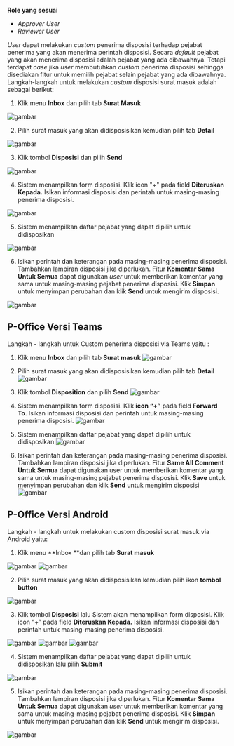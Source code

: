 **Role yang sesuai**

- *Approver User*
- *Reviewer User*

 _User_ dapat melakukan _custom_ penerima disposisi terhadap pejabat penerima yang akan menerima perintah disposisi. Secara _default_ pejabat yang akan menerima disposisi adalah pejabat yang ada dibawahnya. Tetapi terdapat _case_ jika _user_ membutuhkan _custom_ penerima disposisi sehingga disediakan fitur untuk memilih pejabat selain pejabat yang ada dibawahnya. Langkah-langkah untuk melakukan _custom_ disposisi surat masuk adalah sebagai berikut:

1.    Klik menu **Inbox** dan pilih tab **Surat Masuk**

![gambar](SC_SuratMasuk/SM32.png)

2.    Pilih surat masuk yang akan didisposisikan kemudian pilih tab **Detail**

![gambar](SC_SuratMasuk/SM33.png)

3.    Klik tombol **Disposisi** dan pilih **Send**

![gambar](SC_SuratMasuk/SM34.png)

4.    Sistem menampilkan form disposisi. Klik icon "+" pada field **Diteruskan Kepada.** Isikan informasi disposisi dan perintah untuk masing-masing penerima disposisi.

![gambar](SC_SuratMasuk/SM35.png)

5.    Sistem menampilkan daftar pejabat yang dapat dipilih untuk didisposikan

![gambar](SC_SuratMasuk/SM36.png)

6.    Isikan perintah dan keterangan pada masing-masing penerima disposisi. Tambahkan lampiran disposisi jika diperlukan. Fitur **Komentar Sama Untuk Semua** dapat digunakan _user_ untuk memberikan komentar yang sama untuk masing-masing pejabat penerima disposisi. Klik **Simpan** untuk menyimpan perubahan dan klik **Send** untuk mengirim disposisi.

![gambar](SC_SuratMasuk/SM37.png)


## **P-Office Versi Teams**

Langkah - langkah untuk Custom penerima disposisi via Teams yaitu :

 1.    Klik menu **Inbox** dan pilih tab **Surat masuk**
 ![gambar](SuratMasuk/SM_Teams/SM33.png)

 2.    Pilih surat masuk yang akan didisposisikan kemudian pilih tab **Detail**
 ![gambar](SuratMasuk/SM_Teams/SM34.png)

 3.    Klik tombol **Disposition** dan pilih **Send**
![gambar](SuratMasuk/SM_Teams/SM35.png)

 4.    Sistem menampilkan form disposisi. Klik **icon “+”** pada field **Forward To**. Isikan informasi disposisi dan perintah untuk masing-masing penerima disposisi.
 ![gambar](SuratMasuk/SM_Teams/SM36.png)

 5.    Sistem menampilkan daftar pejabat yang dapat dipilih untuk didisposikan
 ![gambar](SuratMasuk/SM_Teams/SM37.png)

 6.    Isikan perintah dan keterangan pada masing-masing penerima disposisi. Tambahkan lampiran disposisi jika diperlukan. Fitur **Same All Comment Untuk Semua** dapat digunakan user untuk memberikan komentar yang sama untuk masing-masing pejabat penerima disposisi. Klik **Save** untuk menyimpan perubahan dan klik **Send** untuk mengirim disposisi
![gambar](SuratMasuk/SM_Teams/SM38.png)

## **P-Office Versi Android**

Langkah - langkah untuk melakukan custom disposisi surat masuk via Android yaitu:

1. Klik menu **Inbox **dan pilih tab **Surat masuk**

![gambar](SuratMasuk/SM_Android/Customdisposisi\A01.jpg) ![gambar](SuratMasuk/SM_Android/Customdisposisi\A02.jpg) 

2. Pilih surat masuk yang akan didisposisikan kemudian pilih ikon **tombol button**

![gambar](SuratMasuk/SM_Android/Customdisposisi\A03.jpg)

3. Klik tombol **Disposisi** lalu Sistem akan menampilkan form disposisi. Klik icon “+” pada field **Diteruskan Kepada.** Isikan informasi disposisi dan perintah untuk masing-masing penerima disposisi.
   
![gambar](SuratMasuk/SM_Android/Customdisposisi\A04.jpg) ![gambar](SuratMasuk/SM_Android/Customdisposisi\A05.jpg) ![gambar](SuratMasuk/SM_Android/Customdisposisi\A06.jpg)

4. Sistem menampilkan daftar pejabat yang dapat dipilih untuk didisposikan lalu pilih **Submit**
   
![gambar](SuratMasuk/SM_Android/Customdisposisi\A07.jpg)

5. Isikan perintah dan keterangan pada masing-masing penerima disposisi. Tambahkan lampiran disposisi jika diperlukan. Fitur **Komentar Sama Untuk Semua** dapat digunakan _user_ untuk memberikan komentar yang sama untuk masing-masing pejabat penerima disposisi. Klik **Simpan** untuk menyimpan perubahan dan klik **Send** untuk mengirim disposisi.
   
![gambar](SuratMasuk/SM_Android/Customdisposisi\A08.jpg)
